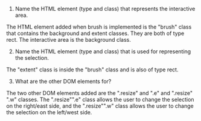 1) Name the HTML element (type and class) that represents the interactive area.

The HTML element added when brush is implemented is the "brush" class that contains the background and extent classes. They are both of type rect. The interactive area is the background class. 

2) Name the HTML element (type and class) that is used for representing the selection.

The "extent" class is inside the "brush" class and is also of type rect. 

3) What are the other DOM elements for?

The two other DOM elements added are the ".resize" and ".e" and ".resize" ".w" classes. The ".resize"".e" class allows the user to change the selection on the right/east side, and the ".resize"".w" class allows the user to change the selection on the left/west side. 
